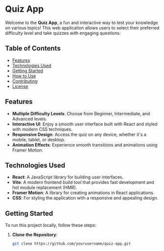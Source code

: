 # Quiz App

Welcome to the **Quiz App**, a fun and interactive way to test your knowledge on various topics! This web application allows users to select their preferred difficulty level and take quizzes with engaging questions.

## Table of Contents

- [Features](#features)
- [Technologies Used](#technologies-used)
- [Getting Started](#getting-started)
- [How to Use](#how-to-use)
- [Contributing](#contributing)
- [License](#license)

## Features

- **Multiple Difficulty Levels**: Choose from Beginner, Intermediate, and Advanced levels.
- **Interactive UI**: Enjoy a smooth user interface built with React and styled with modern CSS techniques.
- **Responsive Design**: Access the quiz on any device, whether it's a mobile, tablet, or desktop.
- **Animation Effects**: Experience smooth transitions and animations using Framer Motion.

## Technologies Used

- **React**: A JavaScript library for building user interfaces.
- **Vite**: A modern frontend build tool that provides fast development and hot module replacement (HMR).
- **Framer Motion**: A library for creating animations in React applications.
- **CSS**: For styling the application with a responsive and appealing design.

## Getting Started

To run this project locally, follow these steps:

1. **Clone the Repository**:
   ```bash
   git clone https://github.com/yourusername/quiz-app.git


